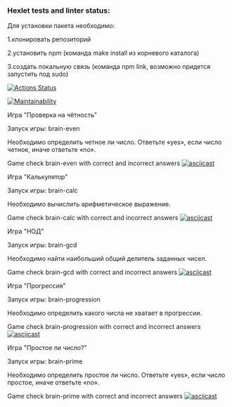 ### Hexlet tests and linter status:
Для установки пакета необходимо:

1.клонировать репозиторий

2.установить npm (команда make install из корневого каталога)

3.создать локальную связь (команда npm link, возможно придется запустить под sudo)

[![Actions Status](https://github.com/EgorHex/frontend-project-44/workflows/hexlet-check/badge.svg)](https://github.com/EgorHex/frontend-project-44/actions)

[![Maintainability](https://api.codeclimate.com/v1/badges/c8c8851a3543f09c798f/maintainability)](https://codeclimate.com/github/EgorHex/frontend-project-44/maintainability)

Игра "Проверка на чётность"

Запуск игры: brain-even

Необходимо определить четное ли число. Ответьте «yes», если число четное, иначе ответьте «no».

Game check brain-even with correct and incorrect answers
[![asciicast](https://asciinema.org/a/P1VQgG5L23RiIjKnwQA0tleHw.svg)](https://asciinema.org/a/P1VQgG5L23RiIjKnwQA0tleHw)

Игра "Калькулятор"

Запуск игры: brain-calc

Необходимо вычислить арифметическое выражение.

Game check brain-calc with correct and incorrect answers
[![asciicast](https://asciinema.org/a/z5uYMK6Rizsu1DUEM3ETTcLBe.svg)](https://asciinema.org/a/z5uYMK6Rizsu1DUEM3ETTcLBe)

Игра "НОД"

Запуск игры: brain-gcd

Необходимо найти наибольший общий делитель заданных чисел.

Game check brain-gcd with correct and incorrect answers
[![asciicast](https://asciinema.org/a/IWoEfUpU8CM8OyW8PS76jrnBb.svg)](https://asciinema.org/a/IWoEfUpU8CM8OyW8PS76jrnBb)

Игра "Прогрессия"

Запуск игры: brain-progression

Необходимо определить какого числа не хватает в прогрессии.

Game check brain-progression with correct and incorrect answers
[![asciicast](https://asciinema.org/a/lR1ypFCbfgF1PvByQ1nKhPl7z.svg)](https://asciinema.org/a/lR1ypFCbfgF1PvByQ1nKhPl7z)

Игра "Простое ли число?"

Запуск игры: brain-prime

Необходимо определить простое ли число. Ответьте «yes», если число простое, иначе ответьте «no».

Game check brain-prime with correct and incorrect answers
[![asciicast](https://asciinema.org/a/at4NcvbPPJZJC98TQdcconPbk.svg)](https://asciinema.org/a/at4NcvbPPJZJC98TQdcconPbk)